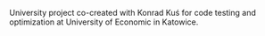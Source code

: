 University project co-created with Konrad Kuś for code testing and optimization at University of Economic in Katowice.
